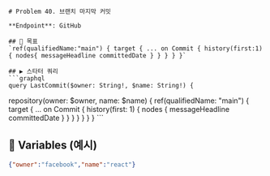     # Problem 40. 브랜치 마지막 커밋

    **Endpoint**: GitHub

    ## 🎯 목표
    `ref(qualifiedName:"main") { target { ... on Commit { history(first:1){ nodes{ messageHeadline committedDate } } } } }`

    ## ▶ 스타터 쿼리
    ```graphql
    query LastCommit($owner: String!, $name: String!) {
  repository(owner: $owner, name: $name) {
    ref(qualifiedName: "main") {
      target {
        ... on Commit {
          history(first: 1) {
            nodes { messageHeadline committedDate }
          }
        }
      }
    }
  }
}
    ```
## 🔧 Variables (예시)
```json
{"owner":"facebook","name":"react"}
```
